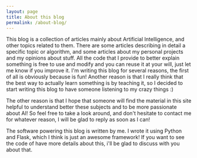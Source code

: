 ```yaml
---
layout: page
title: About this blog
permalink: /about-blog/
---
```

This blog is a collection of articles mainly about Artificial Intelligence, and other topics related to them. There are some articles describing in detail a specific topic or algorithm, and some articles about my personal projects and my opinions about stuff. All the code that I provide to better explain something is free to use and modify and you can reuse it at your will, just let me know if you improve it. I'm writing this blog for several reasons, the first of all is obviously because is fun! Another reason is that I really think that the best way to actually learn something is by teaching it, so I decided to start writing this blog to have someone listening to my crazy things :)

The other reason is that I hope that someone will find the material in this site helpful to understand better these subjects and to be more passionate about AI! So feel free to take a look around, and don't hesitate to contact me for whatever reason, I will be glad to reply as soon as I can!

The software powering this blog is written by me. I wrote it using Python and Flask, which I think is just an awesome framework! If you want to see the code of have more details about this, i'll be glad to discuss with you about that.
